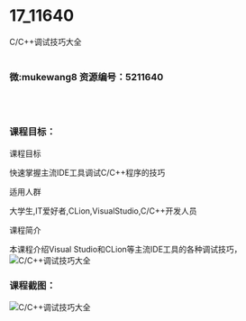# 17_11640
C/C++调试技巧大全
<br/></br>
<h3>微:mukewang8 资源编号：5211640</h3>
<br/></br>
<h3>课程目标：</h3>
<p>课程目标</p>
<p>快速掌握主流IDE工具调试<a title="查看与 C/C++ 相关的文章" target="_blank">C/C++</a>程序的技巧</p>
<p>适用人群</p>
<p>大学生,IT爱好者,CLion,VisualStudio,C/C++开发人员</p>
<p>课程简介</p>
<p>本课程介绍Visual Studio和CLion等主流IDE工具的各种调试技巧，<br>
<img src="https://www.ko996.com/wp-content/uploads/img/2020/03/2-176-300x186.png" alt="C/C++调试技巧大全"></p>
<h3>课程截图：</h3>
<p><img src="https://www.ko996.com/wp-content/uploads/img/2020/03/1-183.png" alt="C/C++调试技巧大全"></p>
